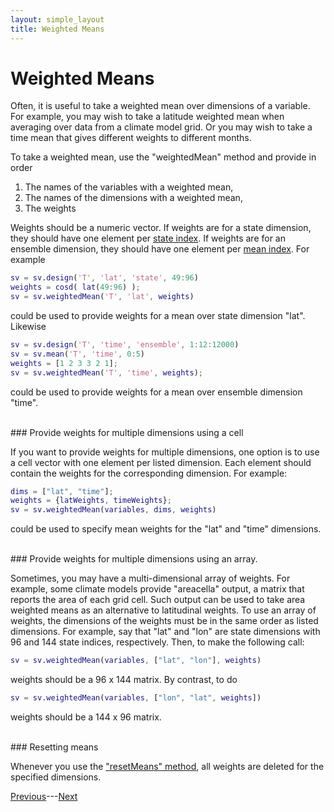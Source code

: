 ```yaml
---
layout: simple_layout
title: Weighted Means
---
```


# Weighted Means

Often, it is useful to take a weighted mean over dimensions of a variable. For example, you may wish to take a latitude weighted mean when averaging over data from a climate model grid. Or you may wish to take a time mean that gives different weights to different months.

To take a weighted mean, use the "weightedMean" method and provide in order
1. The names of the variables with a weighted mean,
2. The names of the dimensions with a weighted mean,
3. The weights

Weights should be a numeric vector. If weights are for a state dimension, they should have one element per [state index](dimension-indices#state-and-reference-indices). If weights are for an ensemble dimension, they should have one element per [mean index](dimension-indices#mean-indices). For example
```matlab
sv = sv.design('T', 'lat', 'state', 49:96)
weights = cosd( lat(49:96) );
sv = sv.weightedMean('T', 'lat', weights)
```
could be used to provide weights for a mean over state dimension "lat". Likewise
```matlab
sv = sv.design('T', 'time', 'ensemble', 1:12:12000)
sv = sv.mean('T', 'time', 0:5)
weights = [1 2 3 3 2 1];
sv = sv.weightedMean('T', 'time', weights);
```
could be used to provide weights for a mean over ensemble dimension "time".

<br>
### Provide weights for multiple dimensions using a cell

If you want to provide weights for multiple dimensions, one option is to use a cell vector with one element per listed dimension. Each element should contain the weights for the corresponding dimension. For example:
```matlab
dims = ["lat", "time"];
weights = {latWeights, timeWeights};
sv = sv.weightedMean(variables, dims, weights)
```
could be used to specify mean weights for the "lat" and "time" dimensions.

<br>
### Provide weights for multiple dimensions using an array.

Sometimes, you may have a multi-dimensional array of weights. For example, some climate models provide "areacella" output, a matrix that reports the area of each grid cell. Such output can be used to take area weighted means as an alternative to latitudinal weights. To use an array of weights, the dimensions of the weights must be in the same order as listed dimensions. For example, say that "lat" and "lon" are state dimensions with 96 and 144 state indices, respectively. Then, to make the following call:
```matlab
sv = sv.weightedMean(variables, ["lat", "lon"], weights)
```
weights should be a 96 x 144 matrix. By contrast, to do
```matlab
sv = sv.weightedMean(variables, ["lon", "lat", weights])
```
weights should be a 144 x 96 matrix.

<br>
### Resetting means

Whenever you use the ["resetMeans" method](mean#optional-reset-mean-options), all weights are deleted for the specified dimensions.

[Previous](mean)---[Next](build)
